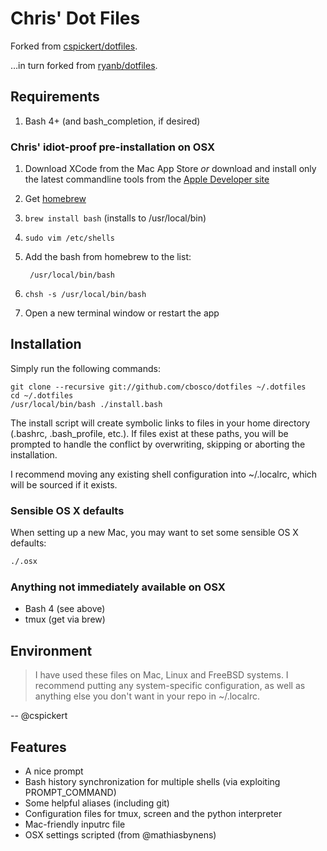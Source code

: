 Chris' Dot Files
===================
Forked from [cspickert/dotfiles](https://github.com/cspickert/dotfiles).

…in turn forked from [ryanb/dotfiles](https://github.com/ryanb/dotfiles).

Requirements
------------

1. Bash 4+ (and bash_completion, if desired)

### Chris' idiot-proof pre-installation on OSX

1. Download XCode from the Mac App Store _or_ download and install only the latest commandline tools from the [Apple Developer site](https://developer.apple.com/downloads/index.action)
2. Get [homebrew](http://mxcl.github.com/homebrew/)
3. `brew install bash` (installs to /usr/local/bin)
4. `sudo vim /etc/shells`
5. Add the bash from homebrew to the list:

		/usr/local/bin/bash
6. `chsh -s /usr/local/bin/bash`
7. Open a new terminal window or restart the app

Installation
------------

Simply run the following commands:

    git clone --recursive git://github.com/cbosco/dotfiles ~/.dotfiles
    cd ~/.dotfiles
    /usr/local/bin/bash ./install.bash

The install script will create symbolic links to files in your home
directory (.bashrc, .bash_profile, etc.). If files exist at these
paths, you will be prompted to handle the conflict by overwriting,
skipping or aborting the installation.

I recommend moving any existing shell configuration into ~/.localrc,
which will be sourced if it exists.

### Sensible OS X defaults

When setting up a new Mac, you may want to set some sensible OS X defaults:

```bash
./.osx
```

### Anything not immediately available on OSX

* Bash 4 (see above)
* tmux (get via brew)

Environment
-----------

> I have used these files on Mac, Linux and FreeBSD systems. I recommend
putting any system-specific configuration, as well as anything else
you don't want in your repo in ~/.localrc.

-- @cspickert

Features
--------

* A nice prompt
* Bash history synchronization for multiple shells (via exploiting PROMPT_COMMAND)
* Some helpful aliases (including git)
* Configuration files for tmux, screen and the python interpreter
* Mac-friendly inputrc file
* OSX settings scripted (from @mathiasbynens)
